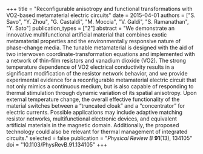 +++
title = "Reconfigurable anisotropy and functional transformations with VO2-based metamaterial electric circuits"
date = 2015-04-01
authors = ["S. Savo", "Y. Zhou", "G. Castaldi", "M. Moccia", "V. Galdi", "S. Ramanathan", "Y. Sato"]
publication_types = ["2"]
abstract = "We demonstrate an innovative multifunctional artificial material that combines exotic metamaterial properties and the environmentally responsive nature of phase-change media. The tunable metamaterial is designed with the aid of two interwoven coordinate-transformation equations and implemented with a network of thin-film resistors and vanadium dioxide (VO2). The strong temperature dependence of VO2 electrical conductivity results in a significant modification of the resistor network behavior, and we provide experimental evidence for a reconfigurable metamaterial electric circuit that not only mimics a continuous medium, but is also capable of responding to thermal stimulation through dynamic variation of its spatial anisotropy. Upon external temperature change, the overall effective functionality of the material switches between a “truncated cloak” and a “concentrator” for electric currents. Possible applications may include adaptive matching resistor networks, multifunctional electronic devices, and equivalent artificial materials in the magnetic domain. Additionally, the proposed technology could also be relevant for thermal management of integrated circuits."
selected = false
publication = "*Physical Review B* **91**(13), 134105"
doi = "10.1103/PhysRevB.91.134105"
+++
